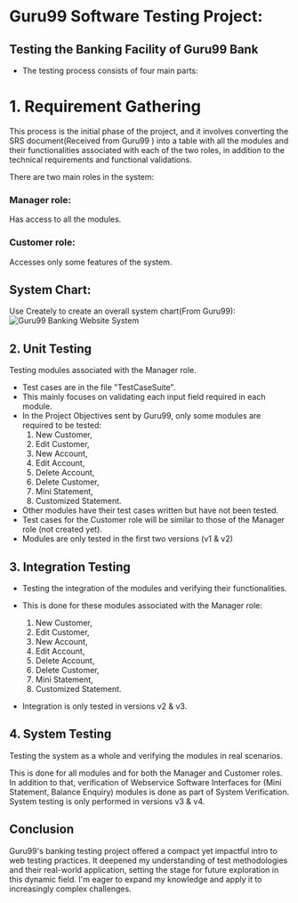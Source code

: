 # Guru99 Software Testing Project:

## Testing the Banking Facility of Guru99 Bank

* The testing process consists of four main parts:
# 1. Requirement Gathering
This process is the initial phase of the project, and it involves converting the SRS document(Received from Guru99 ) into a table with all the modules and their functionalities associated with each of the two roles, in addition to the technical requirements and functional validations.

There are two main roles in the system:

### Manager role:
Has access to all the modules.

### Customer role: 
Accesses only some features of the system.
## System Chart:
Use Creately to create an overall system chart(From Guru99):
![Guru99 Banking Website System](https://github.com/user-attachments/assets/0b2f6857-bb9b-4e9e-9020-040b87cade07)

## 2. Unit Testing
Testing modules associated with the Manager role.

- Test cases are in the file "TestCaseSuite".
- This mainly focuses on validating each input field required in each module.
- In the Project Objectives sent by Guru99, only some modules are required to be tested: 
   1. New Customer,
   2. Edit Customer,
   3. New Account,
   4. Edit Account,
   5. Delete Account,
   6. Delete Customer,
   7. Mini Statement,
   8. Customized Statement.
- Other modules have their test cases written but have not been tested.
- Test cases for the Customer role will be similar to those of the Manager role (not created yet).
- Modules are only tested in the first two versions (v1 & v2)
## 3. Integration Testing
- Testing the integration of the modules and verifying their functionalities.

- This is done for these modules associated with the Manager role: 
  1. New Customer,
  2. Edit Customer,
  3. New Account,
  4. Edit Account,
  5. Delete Account,
  6. Delete Customer,
  7. Mini Statement,
  8. Customized Statement.
- Integration is only tested in versions v2 & v3.
## 4. System Testing
Testing the system as a whole and verifying the modules in real scenarios.

This is done for all modules and for both the Manager and Customer roles.
In addition to that, verification of Webservice Software Interfaces for (Mini Statement, Balance Enquiry) modules is done as part of System Verification.
System testing is only performed in versions v3 & v4.
## Conclusion
Guru99's banking testing project offered a compact yet impactful intro to web testing practices. It deepened my understanding of test methodologies and their real-world application, setting the stage for future exploration in this dynamic field. I'm eager to expand my knowledge and apply it to increasingly complex challenges.
